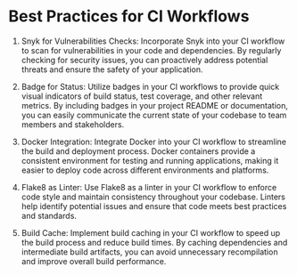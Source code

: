 # Best Practices for CI Workflows

1. Snyk for Vulnerabilities Checks: Incorporate Snyk into your CI workflow to scan for vulnerabilities in your code and dependencies. By regularly checking for security issues, you can proactively address potential threats and ensure the safety of your application.

2. Badge for Status: Utilize badges in your CI workflows to provide quick visual indicators of build status, test coverage, and other relevant metrics. By including badges in your project README or documentation, you can easily communicate the current state of your codebase to team members and stakeholders.

3. Docker Integration: Integrate Docker into your CI workflow to streamline the build and deployment process. Docker containers provide a consistent environment for testing and running applications, making it easier to deploy code across different environments and platforms.

4. Flake8 as Linter: Use Flake8 as a linter in your CI workflow to enforce code style and maintain consistency throughout your codebase. Linters help identify potential issues and ensure that code meets best practices and standards.

5. Build Cache: Implement build caching in your CI workflow to speed up the build process and reduce build times. By caching dependencies and intermediate build artifacts, you can avoid unnecessary recompilation and improve overall build performance.

